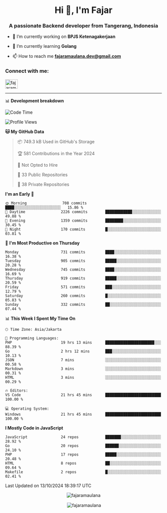 <h1 align="center">Hi 👋, I'm Fajar</h1>
<h3 align="center">A passionate Backend developer from Tangerang, Indonesia</h3>

<!-- <p align="left"> <img src="https://komarev.com/ghpvc/?username=fajaramaulana&label=Profile%20views&color=0e75b6&style=flat" alt="fajaramaulana" /> </p> -->

- 🔭 I’m currently working on **BPJS Ketenagakerjaan**

- 🌱 I’m currently learning **Golang**

- 📫 How to reach me **fajaramaulana.dev@gmail.com**

<h3 align="left">Connect with me:</h3>
<p align="left">
<a href="https://linkedin.com/in/fajar-agus-maulana-73533a180/" target="blank"><img align="center" src="https://raw.githubusercontent.com/rahuldkjain/github-profile-readme-generator/master/src/images/icons/Social/linked-in-alt.svg" alt="fajaramaulana" height="30" width="40" /></a>
</p>

-------

📊 **Development breakdown**
<!--START_SECTION:waka-->
![Code Time](http://img.shields.io/badge/Code%20Time-2%2C338%20hrs%2028%20mins-blue)

![Profile Views](http://img.shields.io/badge/Profile%20Views-58-blue)

**🐱 My GitHub Data** 

> 📦 749.3 kB Used in GitHub's Storage 
 > 
> 🏆 581 Contributions in the Year 2024
 > 
> 🚫 Not Opted to Hire
 > 
> 📜 33 Public Repositories 
 > 
> 🔑 38 Private Repositories 
 > 
**I'm an Early 🐤** 

```text
🌞 Morning                708 commits         ████░░░░░░░░░░░░░░░░░░░░░   15.86 % 
🌆 Daytime                2226 commits        ████████████░░░░░░░░░░░░░   49.88 % 
🌃 Evening                1359 commits        ████████░░░░░░░░░░░░░░░░░   30.45 % 
🌙 Night                  170 commits         █░░░░░░░░░░░░░░░░░░░░░░░░   03.81 % 
```
📅 **I'm Most Productive on Thursday** 

```text
Monday                   731 commits         ████░░░░░░░░░░░░░░░░░░░░░   16.38 % 
Tuesday                  905 commits         █████░░░░░░░░░░░░░░░░░░░░   20.28 % 
Wednesday                745 commits         ████░░░░░░░░░░░░░░░░░░░░░   16.69 % 
Thursday                 919 commits         █████░░░░░░░░░░░░░░░░░░░░   20.59 % 
Friday                   571 commits         ███░░░░░░░░░░░░░░░░░░░░░░   12.79 % 
Saturday                 260 commits         █░░░░░░░░░░░░░░░░░░░░░░░░   05.83 % 
Sunday                   332 commits         ██░░░░░░░░░░░░░░░░░░░░░░░   07.44 % 
```


📊 **This Week I Spent My Time On** 

```text
🕑︎ Time Zone: Asia/Jakarta

💬 Programming Languages: 
PHP                      19 hrs 13 mins      ██████████████████████░░░   88.39 % 
Go                       2 hrs 12 mins       ███░░░░░░░░░░░░░░░░░░░░░░   10.13 % 
JSON                     7 mins              ░░░░░░░░░░░░░░░░░░░░░░░░░   00.58 % 
Markdown                 3 mins              ░░░░░░░░░░░░░░░░░░░░░░░░░   00.31 % 
HTML                     3 mins              ░░░░░░░░░░░░░░░░░░░░░░░░░   00.29 % 

🔥 Editors: 
VS Code                  21 hrs 45 mins      █████████████████████████   100.00 % 

💻 Operating System: 
Windows                  21 hrs 45 mins      █████████████████████████   100.00 % 
```

**I Mostly Code in JavaScript** 

```text
JavaScript               24 repos            ███████░░░░░░░░░░░░░░░░░░   28.92 % 
Go                       20 repos            ██████░░░░░░░░░░░░░░░░░░░   24.10 % 
PHP                      17 repos            █████░░░░░░░░░░░░░░░░░░░░   20.48 % 
HTML                     8 repos             ██░░░░░░░░░░░░░░░░░░░░░░░   09.64 % 
Makefile                 2 repos             █░░░░░░░░░░░░░░░░░░░░░░░░   02.41 % 
```




 Last Updated on 13/10/2024 18:39:17 UTC
<!--END_SECTION:waka-->
<p align="center"><img align="center" src="https://github-readme-stats.vercel.app/api/top-langs?username=fajaramaulana&show_icons=true&locale=en&layout=compact" alt="fajaramaulana" /></p>

<p align="center">&nbsp;<img align="center" src="https://github-readme-stats.vercel.app/api?username=fajaramaulana&show_icons=true&locale=en" alt="fajaramaulana" /></p>

